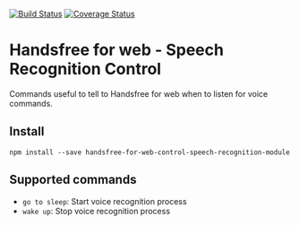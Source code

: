 [![Build Status](https://travis-ci.org/sljavi/handsfree-for-web-control-speech-recognition-module.svg?branch=master)](https://travis-ci.org/sljavi/handsfree-for-web-control-speech-recognition-module) [![Coverage Status](https://coveralls.io/repos/github/sljavi/handsfree-for-web-control-speech-recognition-module/badge.svg?branch=master)](https://coveralls.io/github/sljavi/handsfree-for-web-control-speech-recognition-module?branch=master)

# Handsfree for web - Speech Recognition Control

Commands useful to tell to Handsfree for web when to listen for voice commands.

## Install

```
npm install --save handsfree-for-web-control-speech-recognition-module
```

## Supported commands
  - `go to sleep`: Start voice recognition process 
  - `wake up`: Stop voice recognition process
